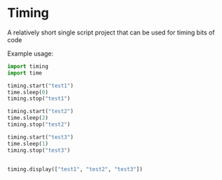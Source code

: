 # Timing
A relatively short single script project that can be used for timing bits of code

Example usage:
```python
import timing
import time

timing.start("test1")
time.sleep(0)
timing.stop("test1")

timing.start("test2")
time.sleep(2)
timing.stop("test2")

timing.start("test3")
time.sleep(1)
timing.stop("test3")


timing.display(["test1", "test2", "test3"])

```
